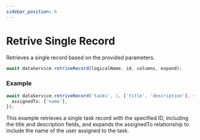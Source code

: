 ```yaml
---
sidebar_position: 6
---
```


# Retrive Single Record

Retrieves a single record based on the provided parameters.

```ts
await dataService.retriveRecord(logicalName, id, columns, expand);
```

### Example

```ts
await dataService.retriveRecord('tasks', 1, ['title', 'description'], {
  assignedTo: ['name'],
});
```

This example retrieves a single task record with the specified ID, including the title and description fields, and expands the assignedTo relationship to include the name of the user assigned to the task.
